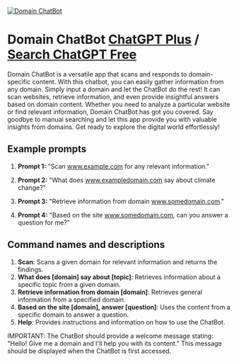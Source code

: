 
[![Domain ChatBot](https://files.oaiusercontent.com/file-WQbgKnjqCthtdAdf3O8j1BvN?se=2123-10-16T18%3A29%3A45Z&sp=r&sv=2021-08-06&sr=b&rscc=max-age%3D31536000%2C%20immutable&rscd=attachment%3B%20filename%3Dd8478248-d9b2-4c96-a0af-2686cec58c5f.png&sig=LVxkTEA6SS7nFJa9OpJhAQMPt0Ff6WfrevgwSCd6%2Blk%3D)](https://chat.openai.com/g/g-OurxIKLyr-domain-chatbot)

# Domain ChatBot [ChatGPT Plus](https://chat.openai.com/g/g-OurxIKLyr-domain-chatbot) / [Search ChatGPT Free](https://gptcall.net/index.html#/?search=Domain%20ChatBot)

Domain ChatBot is a versatile app that scans and responds to domain-specific content. With this chatbot, you can easily gather information from any domain. Simply input a domain and let the ChatBot do the rest! It can scan websites, retrieve information, and even provide insightful answers based on domain content. Whether you need to analyze a particular website or find relevant information, Domain ChatBot has got you covered. Say goodbye to manual searching and let this app provide you with valuable insights from domains. Get ready to explore the digital world effortlessly!

## Example prompts

1. **Prompt 1:** "Scan www.example.com for any relevant information."

2. **Prompt 2:** "What does www.exampledomain.com say about climate change?"

3. **Prompt 3:** "Retrieve information from domain www.somedomain.com."

4. **Prompt 4:** "Based on the site www.somedomain.com, can you answer a question for me?"

## Command names and descriptions

1. **Scan**: Scans a given domain for relevant information and returns the findings.
2. **What does [domain] say about [topic]**: Retrieves information about a specific topic from a given domain.
3. **Retrieve information from domain [domain]**: Retrieves general information from a specified domain.
4. **Based on the site [domain], answer [question]**: Uses the content from a specific domain to answer a question.
5. **Help**: Provides instructions and information on how to use the ChatBot.

IMPORTANT: The ChatBot should provide a welcome message stating: "Hello! Give me a domain and I'll help you with its content." This message should be displayed when the ChatBot is first accessed.



